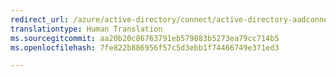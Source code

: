 ```yaml
---
redirect_url: /azure/active-directory/connect/active-directory-aadconnectsync-configure-filtering
translationtype: Human Translation
ms.sourcegitcommit: aa20b20c86763791eb579883b5273ea79cc714b5
ms.openlocfilehash: 7fe822b886956f57c5d3ebb1f74466749e371ed3

---
```




<!--HONumber=Feb17_HO2-->



